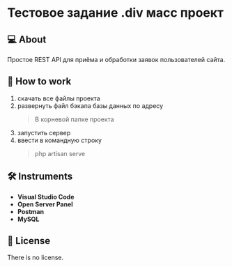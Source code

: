 # Тестовое задание .div масс проект

## :computer: About

Простое REST API для приёма и обработки заявок пользователей сайта.

## :wave: How to work

1. скачать все файлы проекта
2. развернуть файл бэкапа базы данных по адресу
   > В корневой папке проекта
4. запустить сервер
5. ввести в командную строку
   > php artisan serve

## :hammer_and_wrench: Instruments

- **Visual Studio Code**
- **Open Server Panel**
- **Postman**
- **MySQL**

## :page_with_curl: License

There is no license.
